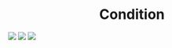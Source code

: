 <h1 align="center"> Condition </h1>
<img src="https://user-images.githubusercontent.com/25712677/57589336-a3163900-74c6-11e9-99a4-bd577dccbd62.png" style="max-width:100%;">
<img src="https://user-images.githubusercontent.com/25712677/57589337-a7daed00-74c6-11e9-9b7d-9b89ec10d26d.png" style="max-width:100%;">
<img src="https://user-images.githubusercontent.com/25712677/57589339-ac070a80-74c6-11e9-9dc3-718f2f81cdfe.png" style="max-width:100%;">
